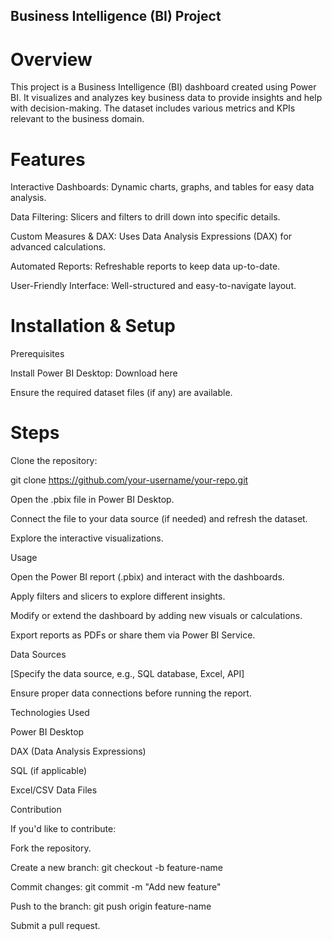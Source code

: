 ## Business Intelligence (BI) Project

# Overview

This project is a Business Intelligence (BI) dashboard created using Power BI. It visualizes and analyzes key business data to provide insights and help with decision-making. The dataset includes various metrics and KPIs relevant to the business domain.

# Features

Interactive Dashboards: Dynamic charts, graphs, and tables for easy data analysis.

Data Filtering: Slicers and filters to drill down into specific details.

Custom Measures & DAX: Uses Data Analysis Expressions (DAX) for advanced calculations.

Automated Reports: Refreshable reports to keep data up-to-date.

User-Friendly Interface: Well-structured and easy-to-navigate layout.

# Installation & Setup

Prerequisites

Install Power BI Desktop: Download here

Ensure the required dataset files (if any) are available.

# Steps

Clone the repository:

git clone https://github.com/your-username/your-repo.git

Open the .pbix file in Power BI Desktop.

Connect the file to your data source (if needed) and refresh the dataset.

Explore the interactive visualizations.

Usage

Open the Power BI report (.pbix) and interact with the dashboards.

Apply filters and slicers to explore different insights.

Modify or extend the dashboard by adding new visuals or calculations.

Export reports as PDFs or share them via Power BI Service.

Data Sources

[Specify the data source, e.g., SQL database, Excel, API]

Ensure proper data connections before running the report.

Technologies Used

Power BI Desktop

DAX (Data Analysis Expressions)

SQL (if applicable)

Excel/CSV Data Files

Contribution

If you'd like to contribute:

Fork the repository.

Create a new branch: git checkout -b feature-name

Commit changes: git commit -m "Add new feature"

Push to the branch: git push origin feature-name

Submit a pull request.
